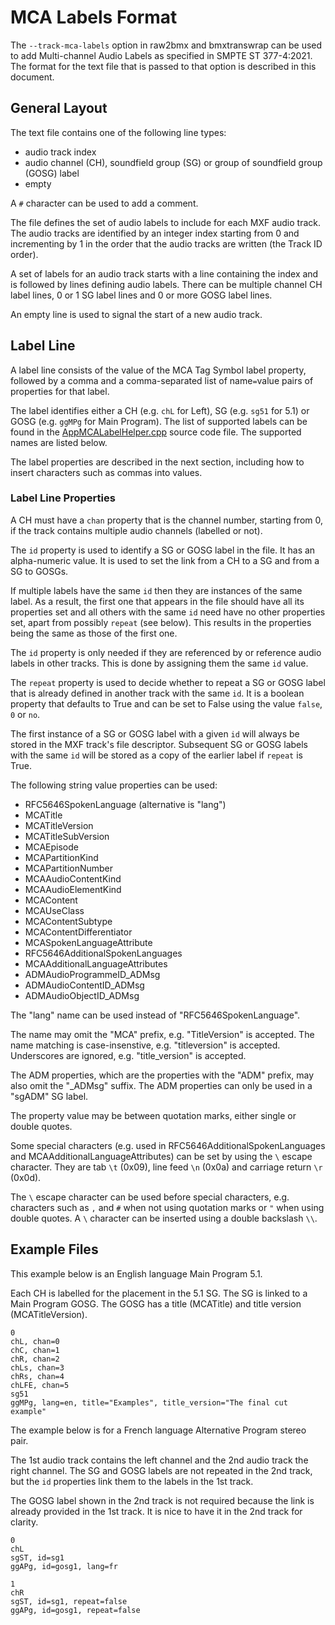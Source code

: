 # MCA Labels Format

The `--track-mca-labels` option in raw2bmx and bmxtranswrap can be used to add Multi-channel Audio Labels as specified in SMPTE ST 377-4:2021. The format for the text file that is passed to that option is described in this document.

## General Layout

The text file contains one of the following line types:

- audio track index
- audio channel (CH), soundfield group (SG) or group of soundfield group (GOSG) label
- empty

A `#` character can be used to add a comment.

The file defines the set of audio labels to include for each MXF audio track. The audio tracks are identified by an integer index starting from 0 and incrementing by 1 in the order that the audio tracks are written (the Track ID order).

A set of labels for an audio track starts with a line containing the index and is followed by lines defining audio labels. There can be multiple channel CH label lines, 0 or 1 SG label lines and 0 or more GOSG label lines.

An empty line is used to signal the start of a new audio track.

## Label Line

 A label line consists of the value of the MCA Tag Symbol label property, followed by a comma and a comma-separated list of name`=`value pairs of properties for that label.

 The label identifies either a CH (e.g. `chL` for Left), SG (e.g. `sg51` for 5.1) or GOSG (e.g. `ggMPg` for Main Program). The list of supported labels can be found in the [AppMCALabelHelper.cpp](../src/apps/AppMCALabelHelper.cpp) source code file. The supported names are listed below.

 The label properties are described in the next section, including how to insert characters such as commas into values.

### Label Line Properties

A CH must have a `chan` property that is the channel number, starting from 0, if the track contains multiple audio channels (labelled or not).

The `id` property is used to identify a SG or GOSG label in the file. It has an alpha-numeric value. It is used to set the link from a CH to a SG and from a SG to GOSGs.

If multiple labels have the same `id` then they are instances of the same label. As a result, the first one that appears in the file should have all its properties set and all others with the same `id` need have no other properties set, apart from possibly `repeat` (see below). This results in the properties being the same as those of the first one.

The `id` property is only needed if they are referenced by or reference audio labels in other tracks. This is done by assigning them the same `id` value.

The `repeat` property is used to decide whether to repeat a SG or GOSG label that is already defined in another track with the same `id`. It is a boolean property that defaults to True and can be set to False using the value `false`, `0` or `no`.

The first instance of a SG or GOSG label with a given `id` will always be stored in the MXF track's file descriptor. Subsequent SG or GOSG labels with the same `id` will be stored as a copy of the earlier label if `repeat` is True.

The following string value properties can be used:

- RFC5646SpokenLanguage (alternative is "lang")
- MCATitle
- MCATitleVersion
- MCATitleSubVersion
- MCAEpisode
- MCAPartitionKind
- MCAPartitionNumber
- MCAAudioContentKind
- MCAAudioElementKind
- MCAContent
- MCAUseClass
- MCAContentSubtype
- MCAContentDifferentiator
- MCASpokenLanguageAttribute
- RFC5646AdditionalSpokenLanguages
- MCAAdditionalLanguageAttributes
- ADMAudioProgrammeID_ADMsg
- ADMAudioContentID_ADMsg
- ADMAudioObjectID_ADMsg

The "lang" name can be used instead of "RFC5646SpokenLanguage".

The name may omit the "MCA" prefix, e.g. "TitleVersion" is accepted. The name matching is case-insenstive, e.g. "titleversion" is accepted. Underscores are ignored, e.g. "title_version" is accepted.

The ADM properties, which are the properties with the "ADM" prefix, may also omit the "_ADMsg" suffix. The ADM properties can only be used in a "sgADM" SG label.

The property value may be between quotation marks, either single or double quotes.

Some special characters (e.g. used in RFC5646AdditionalSpokenLanguages and MCAAdditionalLanguageAttributes) can be set by using the `\` escape character. They are tab `\t` (0x09), line feed `\n` (0x0a) and carriage return `\r` (0x0d).

The `\` escape character can be used before special characters, e.g. characters such as `,` and `#` when not using quotation marks or `"` when using double quotes. A `\` character can be inserted using a double backslash `\\`.

## Example Files

This example below is an English language Main Program 5.1.

Each CH is labelled for the placement in the 5.1 SG. The SG is linked to a Main Program GOSG. The GOSG has a title (MCATitle) and title version (MCATitleVersion).

```text
0
chL, chan=0
chC, chan=1
chR, chan=2
chLs, chan=3
chRs, chan=4
chLFE, chan=5
sg51
ggMPg, lang=en, title="Examples", title_version="The final cut example"
```

The example below is for a French language Alternative Program stereo pair.

The 1st audio track contains the left channel and the 2nd audio track the right channel. The SG and GOSG labels are not repeated in the 2nd track, but the `id` properties link them to the labels in the 1st track.

The GOSG label shown in the 2nd track is not required because the link is already provided in the 1st track. It is nice to have it in the 2nd track for clarity.

```text
0
chL
sgST, id=sg1
ggAPg, id=gosg1, lang=fr

1
chR
sgST, id=sg1, repeat=false
ggAPg, id=gosg1, repeat=false
```
